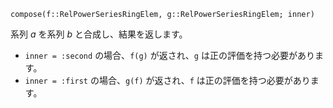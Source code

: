 ```
compose(f::RelPowerSeriesRingElem, g::RelPowerSeriesRingElem; inner)
```

系列 $a$ を系列 $b$ と合成し、結果を返します。

  * `inner = :second` の場合、`f(g)` が返され、`g` は正の評価を持つ必要があります。
  * `inner = :first` の場合、`g(f)` が返され、`f` は正の評価を持つ必要があります。
